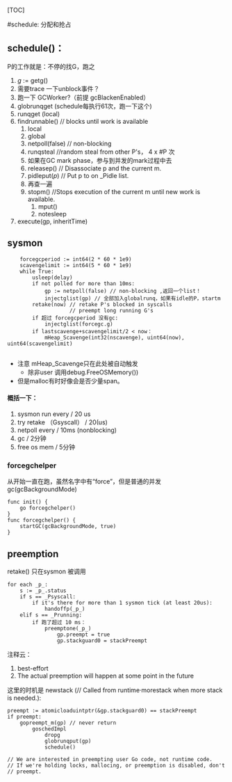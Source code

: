 [TOC]

#schedule: 分配和抢占

## schedule()：

P的工作就是：不停的找G，跑之


1. _g_ := getg()
2. 需要trace 一下unblock事件？
3. 跑一下 GCWorker?（前提 gcBlackenEnabled）
4.  globrunqget (schedule每执行61次，跑一下这个)
5. runqget (local)
6. findrunnable() // blocks until work is available
	1. local
	2. global
	3. netpoll(false) // non-blocking
	4. runqsteal //random steal from other P's， 4 x \#P 次
	5. 如果在GC mark phase，参与到并发的mark过程中去
	6. releasep() //  Disassociate p and the current m.
	7. pidleput(_p_) // Put p to on _Pidle list.
	8. 再查一遍
	9. stopm() //Stops execution of the current m until new work is available.
		1. mput()
		2. notesleep
7. execute(gp, inheritTime)


## sysmon

```
	forcegcperiod := int64(2 * 60 * 1e9)
	scavengelimit := int64(5 * 60 * 1e9)
	while True:
		usleep(delay)
		if not polled for more than 10ms:
			gp := netpoll(false) // non-blocking ,返回一个list！
			injectglist(gp) // 全部加入globalrunq，如果有idle的P，startm
		retake(now) // retake P's blocked in syscalls 
		 			// preempt long running G's
		if 超过 forcegcperiod 没有gc:
			injectglist(forcegc.g)
		if lastscavenge+scavengelimit/2 < now：
			mHeap_Scavenge(int32(nscavenge), uint64(now), uint64(scavengelimit)
			
```



* 注意 mHeap_Scavenge只在此处被自动触发
	* 除非user 调用debug.FreeOSMemory())
* 但是malloc有时好像会是否少量span。


#### 概括一下：


1. sysmon run every / 20 us
2. try retake （Gsyscall） / 20(us)
1. netpoll every / 10ms (nonblocking)
2. gc / 2分钟
1. free os mem / 5分钟


### forcegchelper 

从开始一直在跑，虽然名字中有“force”，但是普通的并发 gc(gcBackgroundMode)

```
func init() {
	go forcegchelper()
}
func forcegchelper() {
	startGC(gcBackgroundMode, true)
}
```

##  preemption

retake() 只在sysmon 被调用

```
for each _p_:
	s := _p_.status
	if s == _Psyscall:
		if it's there for more than 1 sysmon tick (at least 20us):
	 		handoffp(_p_)
	elif s == _Prunning:
		if 跑了超过 10 ms：
			preemptone(_p_)
				gp.preempt = true
				gp.stackguard0 = stackPreempt

```
注释云：

1. best-effort
2. The actual preemption will happen at some point in the future

这里的时机是 newstack (// Called from runtime·morestack when more stack is needed.):

```
preempt := atomicloaduintptr(&gp.stackguard0) == stackPreempt
if preempt:
	gopreempt_m(gp) // never return
		goschedImpl
			dropg
			globrunqput(gp)
			schedule()
```

	// We are interested in preempting user Go code, not runtime code.
	// If we're holding locks, mallocing, or preemption is disabled, don't
	// preempt.


